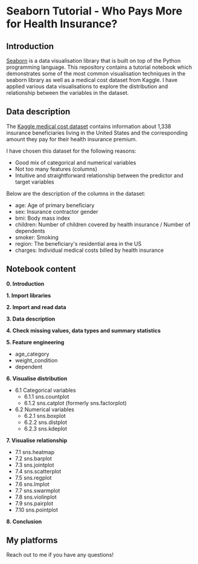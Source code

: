 # Seaborn Tutorial - Who Pays More for Health Insurance?

## Introduction
[Seaborn](https://seaborn.pydata.org/examples/index.html) is a data visualisation library that is built on top of the Python programming language. This repository contains a 
tutorial notebook which demonstrates some of the most common visualisation techniques in the seaborn library as well as a medical cost dataset from Kaggle. I have applied 
various data visualisations to explore the distribution and relationship between the variables in the dataset.

## Data description
The [Kaggle medical cost dataset](https://www.kaggle.com/mirichoi0218/insurance) contains information about 1,338 insurance beneficiaries living in the United States and 
the corresponding amount they pay for their health insurance premium.

I have chosen this dataset for the following reasons:
- Good mix of categorical and numerical variables
- Not too many features (columns)
- Intuitive and straightforward relationship between the predictor and target variables 

Below are the description of the columns in the dataset:
- age: Age of primary beneficiary
- sex: Insurance contractor gender
- bmi: Body mass index
- children: Number of children covered by health insurance / Number of dependents
- smoker: Smoking
- region: The beneficiary's residential area in the US
- charges: Individual medical costs billed by health insurance

## Notebook content
**0. Introduction**

**1. Import libraries**

**2. Import and read data**

**3. Data description**

**4. Check missing values, data types and summary statistics**

**5. Feature engineering**
- age_category
- weight_condition
- dependent

**6. Visualise distribution**
- 6.1 Categorical variables
  - 6.1.1 sns.countplot
  - 6.1.2 sns.catplot (formerly sns.factorplot)
- 6.2 Numerical variables
  - 6.2.1 sns.boxplot
  - 6.2.2 sns.distplot
  - 6.2.3 sns.kdeplot

**7. Visualise relationship**
- 7.1 sns.heatmap
- 7.2 sns.barplot
- 7.3 sns.jointplot
- 7.4 sns.scatterplot
- 7.5 sns.regplot
- 7.6 sns.lmplot
- 7.7 sns.swarmplot
- 7.8 sns.violinplot
- 7.9 sns.pairplot
- 7.10 sns.pointplot

**8. Conclusion**

## My platforms
Reach out to me if you have any questions!




